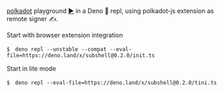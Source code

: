 [polkadot](https://deno.land/x/polkadot) playground [▶️](https://subshell.xyz)
in a Deno 🦕 repl, using polkadot-js extension as remote signer ✍️.

Start with browser extension integration

```
$　deno repl --unstable --compat --eval-file=https://deno.land/x/subshell@0.2.0/init.ts
```

Start in lite mode

```
$　deno repl --eval-file=https://deno.land/x/subshell@0.2.0/tini.ts
```
